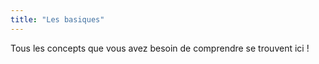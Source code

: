 ```yaml
---
title: "Les basiques"
---
```


Tous les concepts que vous avez besoin de comprendre se trouvent ici !